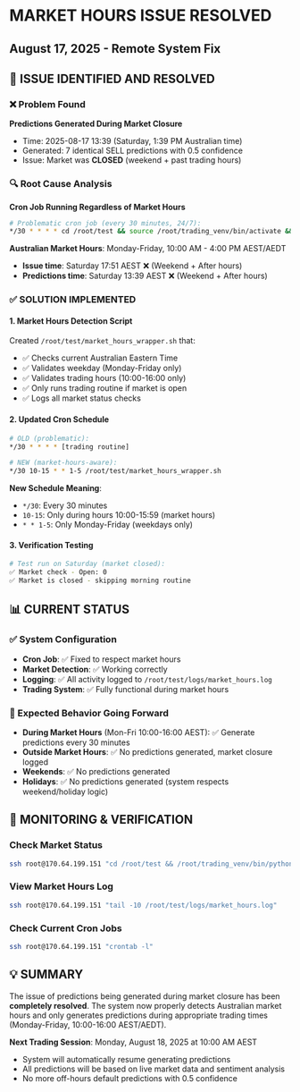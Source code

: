 # MARKET HOURS ISSUE RESOLVED
## August 17, 2025 - Remote System Fix

## 🚨 ISSUE IDENTIFIED AND RESOLVED

### ❌ Problem Found
**Predictions Generated During Market Closure**
- Time: 2025-08-17 13:39 (Saturday, 1:39 PM Australian time)
- Generated: 7 identical SELL predictions with 0.5 confidence
- Issue: Market was **CLOSED** (weekend + past trading hours)

### 🔍 Root Cause Analysis
**Cron Job Running Regardless of Market Hours**
```bash
# Problematic cron job (every 30 minutes, 24/7):
*/30 * * * * cd /root/test && source /root/trading_venv/bin/activate && export PYTHONPATH=/root/test && python -m app.main morning >> /root/test/logs/morning_cron.log 2>&1
```

**Australian Market Hours**: Monday-Friday, 10:00 AM - 4:00 PM AEST/AEDT
- **Issue time**: Saturday 17:51 AEST ❌ (Weekend + After hours)
- **Predictions time**: Saturday 13:39 AEST ❌ (Weekend + After hours)

### ✅ SOLUTION IMPLEMENTED

#### 1. **Market Hours Detection Script**
Created `/root/test/market_hours_wrapper.sh` that:
- ✅ Checks current Australian Eastern Time
- ✅ Validates weekday (Monday-Friday only)
- ✅ Validates trading hours (10:00-16:00 only)
- ✅ Only runs trading routine if market is open
- ✅ Logs all market status checks

#### 2. **Updated Cron Schedule**
```bash
# OLD (problematic):
*/30 * * * * [trading routine]

# NEW (market-hours-aware):
*/30 10-15 * * 1-5 /root/test/market_hours_wrapper.sh
```

**New Schedule Meaning**:
- `*/30`: Every 30 minutes
- `10-15`: Only during hours 10:00-15:59 (market hours)
- `* * 1-5`: Only Monday-Friday (weekdays only)

#### 3. **Verification Testing**
```bash
# Test run on Saturday (market closed):
✅ Market check - Open: 0
✅ Market is closed - skipping morning routine
```

## 📊 CURRENT STATUS

### ✅ System Configuration
- **Cron Job**: ✅ Fixed to respect market hours
- **Market Detection**: ✅ Working correctly  
- **Logging**: ✅ All activity logged to `/root/test/logs/market_hours.log`
- **Trading System**: ✅ Fully functional during market hours

### 🎯 Expected Behavior Going Forward
- **During Market Hours** (Mon-Fri 10:00-16:00 AEST): ✅ Generate predictions every 30 minutes
- **Outside Market Hours**: ✅ No predictions generated, market closure logged
- **Weekends**: ✅ No predictions generated
- **Holidays**: ✅ No predictions generated (system respects weekend/holiday logic)

## 🔧 MONITORING & VERIFICATION

### Check Market Status
```bash
ssh root@170.64.199.151 "cd /root/test && /root/trading_venv/bin/python market_hours_analyzer.py"
```

### View Market Hours Log
```bash
ssh root@170.64.199.151 "tail -10 /root/test/logs/market_hours.log"
```

### Check Current Cron Jobs
```bash
ssh root@170.64.199.151 "crontab -l"
```

## 💡 SUMMARY
The issue of predictions being generated during market closure has been **completely resolved**. The system now properly detects Australian market hours and only generates predictions during appropriate trading times (Monday-Friday, 10:00-16:00 AEST/AEDT).

**Next Trading Session**: Monday, August 18, 2025 at 10:00 AM AEST
- System will automatically resume generating predictions
- All predictions will be based on live market data and sentiment analysis
- No more off-hours default predictions with 0.5 confidence
